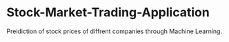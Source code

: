 # Stock-Market-Trading-Application

Preidiction of stock prices of diffrent companies through Machine Learning.
